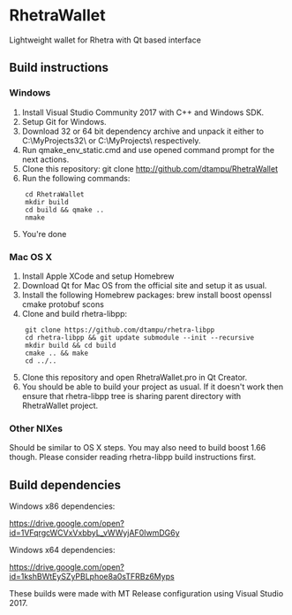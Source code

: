 # RhetraWallet
Lightweight wallet for Rhetra with Qt based interface 

## Build instructions

### Windows
1. Install Visual Studio Community 2017 with C++ and Windows SDK.
2. Setup Git for Windows.
2. Download 32 or 64 bit dependency archive and unpack it either to C:\MyProjects32\ or C:\MyProjects\ respectively.
3. Run qmake_env_static.cmd and use opened command prompt for the next actions.
3. Clone this repository:
    git clone http://github.com/dtampu/RhetraWallet
4. Run the following commands:
```
    cd RhetraWallet
    mkdir build
    cd build && qmake ..
    nmake
```    
5. You're done

### Mac OS X
1. Install Apple XCode and setup Homebrew
2. Download Qt for Mac OS  from the official site and setup it as usual.
3. Install the following Homebrew packages:
    brew install boost openssl cmake protobuf scons
4. Clone and build rhetra-libpp:
```
    git clone https://github.com/dtampu/rhetra-libpp
    cd rhetra-libpp && git update submodule --init --recursive
    mkdir build && cd build
    cmake .. && make
    cd ../..
```
5. Clone this repository and open RhetraWallet.pro in Qt Creator.
6. You should be able to build your project as usual. If it doesn't work then ensure that rhetra-libpp tree is sharing parent directory with RhetraWallet project.

### Other NIXes
Should be similar to OS X steps. You may also need to build boost 1.66 though. Please consider reading rhetra-libpp build instructions first.

## Build dependencies

Windows x86 dependencies:

https://drive.google.com/open?id=1VFqrgcWCVxVxbbyL_vWWyjAF0IwmDG6y

Windows x64 dependencies:

https://drive.google.com/open?id=1kshBWtEySZyPBLphoe8a0sTFRBz6Myps

These builds were made with MT Release configuration using Visual Studio 2017.

